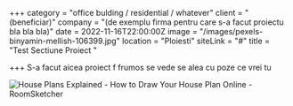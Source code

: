 +++
category = "office bulding / residential / whatever"
client = "(beneficiar)"
company = "(de exemplu firma pentru care s-a facut proiectu bla bla bla)"
date = 2022-11-16T22:00:00Z
image = "/images/pexels-binyamin-mellish-106399.jpg"
location = "Ploiesti"
siteLink = "#"
title = "Test Sectiune Proiect "

+++
S-a facut aicea proiect f frumos se vede se alea cu poze ce vrei tu

![House Plans Explained - How to Draw Your House Plan Online - RoomSketcher](https://wpmedia.roomsketcher.com/content/uploads/2022/01/06145940/What-is-a-floor-plan-with-dimensions.png)